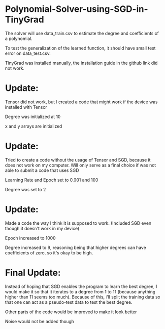 # Polynomial-Solver-using-SGD-in-TinyGrad

The solver will use data_train.csv to estimate the degree and coefficients of a polynomial. 

To test the generalization of the learned function, it should have small test error on data_test.csv.

TinyGrad was installed manually, the installation guide in the github link did not work.


# Update:

Tensor did not work, but I created a code that might work if the device was installed with Tensor

Degree was initialized at 10

x and y arrays are initialized


# Update:

Tried to create a code without the usage of Tensor and SGD, because it does not work on my computer. Will only serve as a final choice if was not able to submit a code that uses SGD

Learning Rate and Epoch set to 0.001 and 100

Degree was set to 2


# Update:

Made a code the way I think it is supposed to work. (Included SGD even though it doesn't work in my device)

Epoch increased to 1000

Degree increased to 9, reasoning being that higher degrees can have coefficients of zero, so it's okay to be high.


# Final Update:

Instead of hoping that SGD enables the program to learn the best degree, I would make it so that it iterates to a degree from 1 to 11 (because anything higher than 11 seems too much). Because of this, i'll split the training data so that one can act as a pseudo-test data to test the best degree.

Other parts of the code would be improved to make it look better

Noise would not be added though
